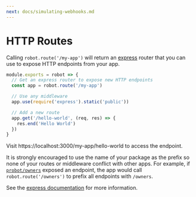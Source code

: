 ```yaml
---
next: docs/simulating-webhooks.md
---
```


# HTTP Routes

Calling `robot.route('/my-app')` will return an [express](http://expressjs.com/) router that you can use to expose HTTP endpoints from your app.

```js
module.exports = robot => {
  // Get an express router to expose new HTTP endpoints
  const app = robot.route('/my-app')

  // Use any middleware
  app.use(require('express').static('public'))

  // Add a new route
  app.get('/hello-world', (req, res) => {
    res.end('Hello World')
  })
}
```

Visit https://localhost:3000/my-app/hello-world to access the endpoint.

It is strongly encouraged to use the name of your package as the prefix so none of your routes or middleware conflict with other apps. For example, if [`probot/owners`](https://github.com/probot/owners) exposed an endpoint, the app would call `robot.route('/owners')` to prefix all endpoints with `/owners`.

See the [express documentation](http://expressjs.com/en/guide/routing.html) for more information.

